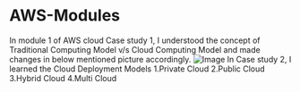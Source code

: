 # AWS-Modules
In module 1 of AWS cloud Case study 1, I understood the concept of Traditional Computing Model v/s Cloud Computing Model and made changes in below mentioned picture accordingly.
![Image](https://github.com/user-attachments/assets/6033f47e-fdfd-4f24-a16a-cccd53e9f483)
In Case study 2, I learned the Cloud Deployment Models 
1.Private Cloud 2.Public Cloud 3.Hybrid Cloud 4.Multi Cloud 
